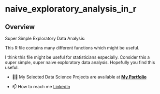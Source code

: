 # naive_exploratory_analysis_in_r


## Overview

Super Simple Exploratory Data Analysis:

This R file contains many different functions which might be useful.

I think this file might be useful for statisticians especially. 
Consider this a super simple, super naive exploratory data analysis.
Hopefully you find this useful.










- 👨‍💻 My Selected Data Science Projects are available at **[My Portfolio](https://yoelgraumann.github.io/Yoel_portfolio/)**

- 📫 How to reach me [LinkedIn](linkedin.com/in/yoel-graumann-b483431ba)
